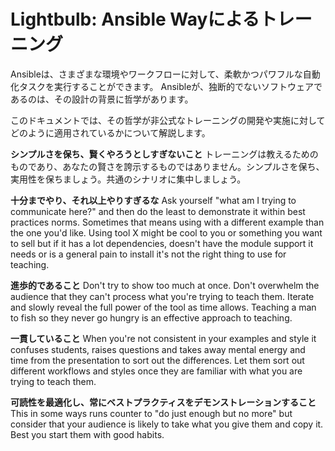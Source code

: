 # Lightbulb: Ansible Wayによるトレーニング

Ansibleは、さまざまな環境やワークフローに対して、柔軟かつパワフルな自動化タスクを実行することができます。
Ansibleが、独断的でないソフトウェアであるのは、その設計の背景に哲学があります。

このドキュメントでは、その哲学が非公式なトレーニングの開発や実施に対してどのように適用されているかについて解説します。

**シンプルさを保ち、賢くやろうとしすぎないこと** トレーニングは教えるためのものであり、あなたの賢さを誇示するものではありません。シンプルさを保ち、実用性を保ちましょう。共通のシナリオに集中しましょう。

**十分までやり、それ以上やりすぎるな** Ask yourself "what am I trying to communicate here?" and then do the least to demonstrate it within best practices norms. Sometimes that means using with a different example than the one you'd like. Using tool X might be cool to you or something you want to sell but if it has a lot dependencies, doesn't have the module support it needs or is a general pain to install it's not the right thing to use for teaching.

**進歩的であること** Don't try to show too much at once. Don't overwhelm the audience that they can't process what you're trying to teach them. Iterate and slowly reveal the full power of the tool as time allows. Teaching a man to fish so they never go hungry is an effective approach to teaching.

**一貫していること** When you're not consistent in your examples and style it confuses students, raises questions and takes away mental energy and time from the presentation to sort out the differences. Let them sort out different workflows and styles once they are familiar with what you are trying to teach them.

**可読性を最適化し、常にベストプラクティスをデモンストレーションすること** This in some ways runs counter to "do just enough but no more" but consider that your audience is likely to take what you give them and copy it. Best you start them with good habits.
